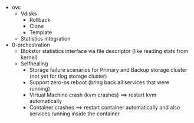 - ovc
  - Vdisks
    - Rollback
    - Clone
    - Template
  - Statistics integration
- 0-orchestration
  - Blokstor statistics interface via file descriptor (like reading stats from kernel)
  - Selfhealing
    - Storage failure scenarios for Primary and Backup storage cluster (not yet for tlog storage cluster)
    - Support zero-os reboot (bring back all services that were running)
    - Virtual Machine crash (kvm crashes) ==> restart kvm automatically
    - Container crashes ==> restart container automatically and also services running inside the container
